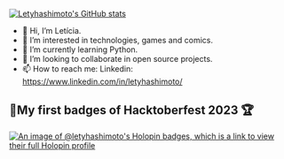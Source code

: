 [![Letyhashimoto's GitHub stats](https://github-readme-stats.vercel.app/api?username=letyhashimoto&theme=aura&hide=issues&show_icons=true)](https://github.com/letyhashimoto/github-readme-stats)


- 👋 Hi, I’m Letícia.
- 👀 I’m interested in technologies, games and comics.
- 🌱 I’m currently learning Python. 
- 💞️ I’m looking to collaborate in open source projects.
- 📫 How to reach me: Linkedin: https://www.linkedin.com/in/letyhashimoto/

<!--- letyhashimoto/letyhashimoto is a ✨ special ✨ repository because its `README.md` (this file) appears on your GitHub profile.
You can click the Preview link to take a look at your changes.
--->




## 🎉My first badges of Hacktoberfest 2023 🏆

[![An image of @letyhashimoto's Holopin badges, which is a link to view their full Holopin profile](https://holopin.me/letyhashimoto)](https://holopin.io/@letyhashimoto)
